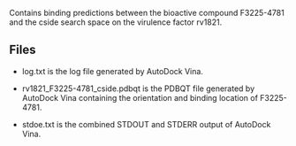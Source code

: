 Contains binding predictions between the bioactive compound F3225-4781 and the cside search space on the virulence factor rv1821.

## Files

- log.txt is the log file generated by AutoDock Vina.

- rv1821_F3225-4781_cside.pdbqt is the PDBQT file generated by AutoDock Vina containing the orientation and binding location of F3225-4781.

- stdoe.txt is the combined STDOUT and STDERR output of AutoDock Vina.

